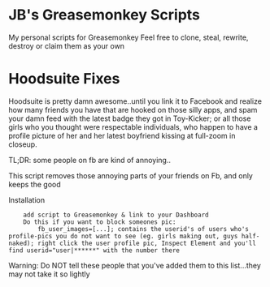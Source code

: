 # JB's Greasemonkey Scripts

My personal scripts for Greasemonkey
Feel free to clone, steal, rewrite, destroy or claim them as your own

Hoodsuite Fixes
=================

Hoodsuite is pretty damn awesome..until you link it to Facebook and realize how many friends you have that are hooked on those silly apps, and spam your damn feed with the latest badge they got in Toy-Kicker; or all those girls who you thought were respectable individuals, who happen to have a profile picture of her and her latest boyfriend kissing at full-zoom in closeup. 

TL;DR: some people on fb are kind of annoying..

This script removes those annoying parts of your friends on Fb, and only keeps the good

Installation
``````
	add script to Greasemonkey & link to your Dashboard
	Do this if you want to block someones pic:
		fb_user_images=[...]; contains the userid's of users who's profile-pics you do not want to see (eg. girls making out, guys half-naked); right click the user profile pic, Inspect Element and you'll find userid="user|******" with the number there
``````
 Warning: Do NOT tell these people that you've added them to this list...they may not take it so lightly
